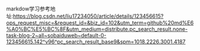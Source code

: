 markdow学习参考地址:https://blog.csdn.net/liu17234050/article/details/123456615?ops_request_misc=&request_id=&biz_id=102&utm_term=github%20md%E6%A0%BC%E5%BC%8F&utm_medium=distribute.pc_search_result.none-task-blog-2~all~sobaiduweb~default-0-123456615.142^v96^pc_search_result_base9&spm=1018.2226.3001.4187
